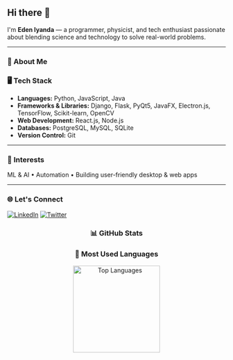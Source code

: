## Hi there 👋

I'm **Eden Iyanda** — a programmer, physicist, and tech enthusiast passionate about blending science and technology to solve real-world problems.

---

<!--
- 🖥️ **Core Skills**:
  - **Languages**: Python, JavaScript, Java
  - **Frameworks & Libraries**: Django, Flask, PyQt5, JavaFX, Electron.js, TensorFlow, Scikit-learn, OpenCV
  - **Web Development**: Exploring React.js and Node.js
  - **Databases**: PostgreSQL, MySQL, SQLite
  - **Version Control**: Git
- 🤖 **Interests**:
  - Machine learning and AI
  - Automation
  - Building intuitive, user-friendly applications (Desktop and Web)
-->
### 🚀 About Me

### 🖥️ **Tech Stack**  
-  **Languages:** Python, JavaScript, Java  
-  **Frameworks & Libraries:** Django, Flask, PyQt5, JavaFX, Electron.js, TensorFlow, Scikit-learn, OpenCV  
-  **Web Development:** React.js, Node.js  
-  **Databases:** PostgreSQL, MySQL, SQLite  
-  **Version Control:** Git

---

### 🤖 **Interests**  
ML & AI • Automation • Building user-friendly desktop & web apps

---

### 🌐 Let's Connect
<!-- 
  [![GitHub](https://img.shields.io/badge/GitHub-000?style=for-the-badge&logo=github)](https://github.com/edeniyanda) 
-->
[![LinkedIn](https://img.shields.io/badge/LinkedIn-0077B5?style=for-the-badge&logo=linkedin&logoColor=white)](https://www.linkedin.com/in/edeniyanda/) 
[![Twitter](https://img.shields.io/badge/Twitter-1DA1F2?style=for-the-badge&logo=twitter&logoColor=white)](https://twitter.com/EdenTechie) 
<!-- 
  [![Instagram](https://img.shields.io/badge/Instagram-E4405F?style=for-the-badge&logo=instagram&logoColor=white)](https://www.instagram.com/edeniyanda/)
-->
<div align="center">

### 📊 GitHub Stats

 <!-- 
### 🔥 Streak Stats
![GitHub Streak Stats](https://github-readme-streak-stats.herokuapp.com/?user=edeniyanda&theme=dark&hide_border=true)

-->
### 🎨 Most Used Languages
<img src="https://github-readme-stats.vercel.app/api/top-langs/?username=edeniyanda&layout=donut&langs_count=6&theme=dark" alt="Top Languages" height="200">

</div>




